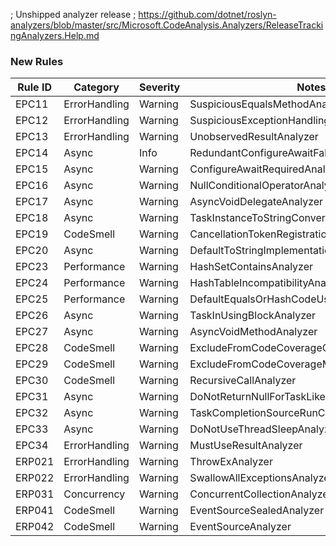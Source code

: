 ﻿; Unshipped analyzer release
; https://github.com/dotnet/roslyn-analyzers/blob/master/src/Microsoft.CodeAnalysis.Analyzers/ReleaseTrackingAnalyzers.Help.md

### New Rules
Rule ID | Category | Severity | Notes
--------|----------|----------|-------
EPC11 | ErrorHandling | Warning | SuspiciousEqualsMethodAnalyzer
EPC12 | ErrorHandling | Warning | SuspiciousExceptionHandlingAnalyzer
EPC13 | ErrorHandling | Warning | UnobservedResultAnalyzer
EPC14 | Async | Info | RedundantConfigureAwaitFalseAnalyzer
EPC15 | Async | Warning | ConfigureAwaitRequiredAnalyzer
EPC16 | Async | Warning | NullConditionalOperatorAnalyzer
EPC17 | Async | Warning | AsyncVoidDelegateAnalyzer
EPC18 | Async | Warning | TaskInstanceToStringConversionAnalyzer
EPC19 | CodeSmell | Warning | CancellationTokenRegistrationAnalyzer
EPC20 | Async | Warning | DefaultToStringImplementationUsageAnalyzer
EPC23 | Performance | Warning | HashSetContainsAnalyzer
EPC24 | Performance | Warning | HashTableIncompatibilityAnalyzer
EPC25 | Performance | Warning | DefaultEqualsOrHashCodeUsageAnalyzer
EPC26 | Async | Warning | TaskInUsingBlockAnalyzer
EPC27 | Async | Warning | AsyncVoidMethodAnalyzer
EPC28 | CodeSmell | Warning | ExcludeFromCodeCoverageOnPartialClassAnalyzer
EPC29 | CodeSmell | Warning | ExcludeFromCodeCoverageMessageAnalyzer
EPC30 | CodeSmell | Warning | RecursiveCallAnalyzer
EPC31 | Async | Warning | DoNotReturnNullForTaskLikeAnalyzer
EPC32 | Async | Warning | TaskCompletionSourceRunContinuationsAnalyzer
EPC33 | Async | Warning | DoNotUseThreadSleepAnalyzer
EPC34 | ErrorHandling | Warning | MustUseResultAnalyzer
ERP021 | ErrorHandling | Warning | ThrowExAnalyzer
ERP022 | ErrorHandling | Warning | SwallowAllExceptionsAnalyzer
ERP031 | Concurrency | Warning | ConcurrentCollectionAnalyzer
ERP041 | CodeSmell | Warning | EventSourceSealedAnalyzer
ERP042 | CodeSmell | Warning | EventSourceAnalyzer
